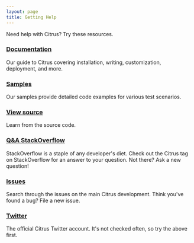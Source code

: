 ```yaml
---
layout: page
title: Getting Help
---
```


Need help with Citrus? Try these resources.

### [Documentation](${site.path}/docs/home/)

Our guide to Citrus covering installation, writing, customization, deployment, and more.

### [Samples](${site.path}/samples/overview/)

Our samples provide detailed code examples for various test scenarios.

### [View source](https://github.com/christophd/citrus)

Learn from the source code.

### [Q&A StackOverflow](https://stackoverflow.com/questions/tagged/citrus-framework)

StackOverflow is a staple of any developer's diet. Check out the Citrus tag
on StackOverflow for an answer to your question. Not there? Ask a new
question!

### [Issues](https://github.com/christophd/citrus/issues)

Search through the issues on the main Citrus development. Think you've
found a bug? File a new issue.

### [Twitter](https://twitter.com/citrus_test)

The official Citrus Twitter account. It's not checked often, so try the
above first.
